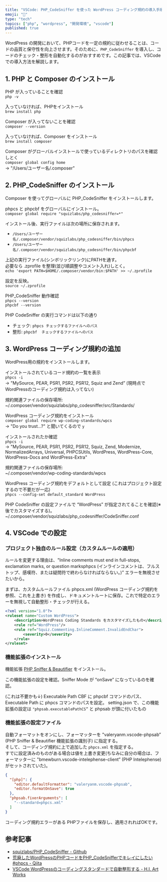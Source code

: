 ```yaml
---
title: "VSCode: PHP_CodeSniffer を使った WordPress コーディング規約の導入手順"
emoji: "🐸"
type: "tech"
topics: ["php", "wordpress", "開発環境", "vscode"]
published: true
---
```


WordPress の開発において、PHPコードを一定の規約に従わせることは、コードの品質と保守性を向上させます。そのために、`PHP_CodeSniffer` を導入し、コードのチェック・整形を自動化するのがおすすめです。この記事では、VSCode での導入方法を解説します。

## 1. PHP と Composer のインストール

PHP が入っていることを確認  
`php -v`

入っていなければ、PHPをインストール  
`brew install php`

Composer が入ってないことを確認  
`composer --version`

入っていなければ、Composer をインストール  
`brew install composer`

Composer がグローバルインストールで使っているディレクトリのパスを確認しとく  
`composer global config home`  
→ "/Users/ユーザー名/.composer"

## 2. PHP_CodeSniffer のインストール

Composer を使ってグローバルに PHP_CodeSniffer をインストールします。

phpcs と phpcbf をグローバルにインストール。  
`composer global require "squizlabs/php_codesniffer=*"`

インストール後、実行ファイルは次の場所に保存されます。

- `/Users/ユーザー名/.composer/vendor/squizlabs/php_codesniffer/bin/phpcs`
- `/Users/ユーザー名/.composer/vendor/squizlabs/php_codesniffer/bin/phpcbf`

上記の実行ファイル(シンボリックリンク)にPATHを通す。  
必要なら .zprofile を整理(並び順調整やコメント入れ)しとく。  
`echo 'export PATH=$HOME/.composer/vendor/bin:$PATH' >> ~/.zprofile`

設定を反映。  
`source ~/.zprofile`

PHP_CodeSniffer 動作確認  
`phpcs --version`  
`phpcbf --version`

PHP CodeSniffer の実行コマンドは以下の通り

- チェック: `phpcs チェックするファイルへのパス`
- 整形: `phpcbf  チェックするファイルへのパス`

## 3. WordPress コーディング規約の追加

WordPress用の規約をインストールします。

インストールされているコード規約の一覧を表示  
`phpcs -i`  
→ "MySource, PEAR, PSR1, PSR2, PSR12, Squiz and Zend” (現時点でWordPressのコーディング規約は入ってない)

規約関連ファイルの保存場所:  
~/.composer/vendor/squizlabs/php_codesniffer/src/Standards/

WordPress コーディング規約をインストール  
`composer global require wp-coding-standards/wpcs`  
→ "Do you trust…?" と聞いてくるので `y`

インストールされたか確認  
`phpcs -i`  
→ "MySource, PEAR, PSR1, PSR2, PSR12, Squiz, Zend, Modernize, NormalizedArrays, Universal, PHPCSUtils, WordPress, WordPress-Core, WordPress-Docs and WordPress-Extra"

規約関連ファイルの保存場所:  
~/.composer/vendor/wp-coding-standards/wpcs

WordPress コーディング規約をデフォルトとして設定 (これはプロジェクト設定するので不要だが一応)  
`phpcs --config-set default_standard WordPress`

PHP CodeSniffer の設定ファイルで “WordPress” が指定されてることを確認(※後でカスタマイズする)。  
~/.composer/vendor/squizlabs/php_codesniffer/CodeSniffer.conf

## 4. VSCode での設定

### プロジェクト独自のルール設定（カスタムルールの適用）

ルールを変更する理由は、"Inline comments must end in full-stops, exclamation marks, or question marksphpcs (インラインコメントは、フルストップ、感嘆符、または疑問符で終わらなければならない。)” エラーを無視させたいから。

まずは、カスタムルールファイル phpcs.xml (WordPress コーディング規約を参照、これを上書き) を作成し、ドキュメントルートに保存。これで特定のエラーを無視して自動整形・チェックが行える。

```phpcs.xml
<?xml version="1.0"?>
<ruleset name="Custom WordPress">
    <description>WordPress Coding Standards をカスタマイズしたもの</description>
    <rule ref="WordPress"/>
    <rule ref="Squiz.Commenting.InlineComment.InvalidEndChar">
        <severity>0</severity>
    </rule>
</ruleset>
```

### 機能拡張のインストール

機能拡張 [PHP Sniffer & Beautifier](https://marketplace.visualstudio.com/items?itemName=ValeryanM.vscode-phpsab) をインストール。

この機能拡張の設定を確認。Sniffer Mode が “onSave” になっているのを確認。

(これは不要かも↓)
Executable Path CBF に phpcbf コマンドのパス、Executable Path に phpcs コマンドのパスを設定。  setting.json で、この機能拡張の設定は `"phpsab.executablePathCS”` と phpsab が頭に付いたもの

### 機能拡張の設定ファイル

自動フォーマットをオンにし、フォーマッターを "valeryanm.vscode-phpsab” (PHP Sniffer & Beautifier 機能拡張の識別子) に指定する。  
そして、コーディング規約に上で追加した `phpcs.xml` を指定する。  
すでに設定済みのものがある場合は値を上書き変更(ちなみに自分の場合は、フォーマッターに "bmewburn.vscode-intelephense-client” (PHP Intelephense) がセットされていた)。

```setting.json
{
  "[php]": {
    "editor.defaultFormatter": "valeryanm.vscode-phpsab",
    "editor.formatOnSave": true
  },
  "phpsab.fixerArguments": [
    "--standard=phpcs.xml"
  ]
}
```

コーディング規約エラーがある PHPファイルを保存し、適用されればOKです。

## 参考記事

- [squizlabs/PHP_CodeSniffer - Github](https://github.com/squizlabs/PHP_CodeSniffer)
- [荒廃したWordPressのPHPコードをPHP_CodeSnifferでキレイにしたい #phpcs - Qiita](https://qiita.com/shin_m/items/a52530b40e1b868bd438)
- [VSCode WordPressのコーディングスタンダードで自動整形する - H.I. Art Works](https://tech.hi-works.com/webcreative/1064)
